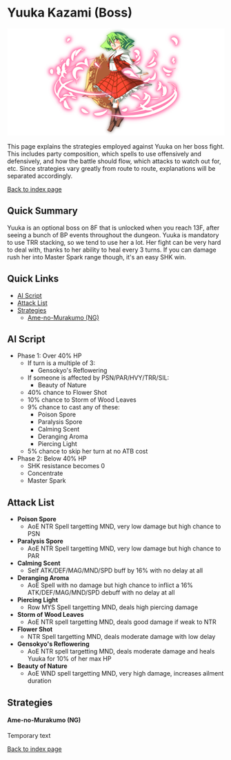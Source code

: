 # Yuuka Kazami (Boss)

![](img/yuuka.png)

This page explains the strategies employed against Yuuka on her boss fight. This includes party composition, which spells to use offensively and defensively, and how the battle should flow, which attacks to watch out for, etc. Since strategies vary greatly from route to route, explanations will be separated accordingly.

[Back to index page](../index.md)

## Quick Summary

Yuuka is an optional boss on 8F that is unlocked when you reach 13F, after seeing a bunch of BP events throughout the dungeon. Yuuka is mandatory to use TRR stacking, so we tend to use her a lot. Her fight can be very hard to deal with, thanks to her ability to heal every 3 turns. If you can damage rush her into Master Spark range though, it's an easy SHK win.

## Quick Links
* [AI Script](#script)
* [Attack List](#attacks)
* [Strategies](#strats)
	* [Ame-no-Murakumo (NG)](#ng-murakumo)

## <a id="script"></a>AI Script

* Phase 1: Over 40% HP
	* If turn is a multiple of 3:
		* Gensokyo's Reflowering
	* If someone is affected by PSN/PAR/HVY/TRR/SIL:
		* Beauty of Nature
	* 40% chance to Flower Shot
	* 10% chance to Storm of Wood Leaves
	* 9% chance to cast any of these:
		* Poison Spore
		* Paralysis Spore
		* Calming Scent
		* Deranging Aroma
		* Piercing Light
	* 5% chance to skip her turn at no ATB cost
* Phase 2: Below 40% HP
	* SHK resistance becomes 0
	* Concentrate
	* Master Spark

## <a id="attacks"></a>Attack List

* **Poison Spore**
	* AoE NTR Spell targetting MND, very low damage but high chance to PSN
* **Paralysis Spore**
	* AoE NTR Spell targetting MND, very low damage but high chance to PAR
* **Calming Scent**
	* Self ATK/DEF/MAG/MND/SPD buff by 16% with no delay at all
* **Deranging Aroma**
	* AoE Spell with no damage but high chance to inflict a 16% ATK/DEF/MAG/MND/SPD debuff with no delay at all
* **Piercing Light**
	* Row MYS Spell targetting MND, deals high piercing damage
* **Storm of Wood Leaves**
	* AoE NTR spell targetting MND, deals good damage if weak to NTR
* **Flower Shot**
	* NTR Spell targetting MND, deals moderate damage with low delay
* **Gensokyo's Reflowering**
	* AoE NTR spell targetting MND, deals moderate damage and heals Yuuka for 10% of her max HP
* **Beauty of Nature**
	* AoE WND spell targetting MND, very high damage, increases ailment duration

## <a id="strats"></a>Strategies

#### <a id="ng-murakumo"></a>Ame-no-Murakumo (NG)

Temporary text

[Back to index page](../index.md)